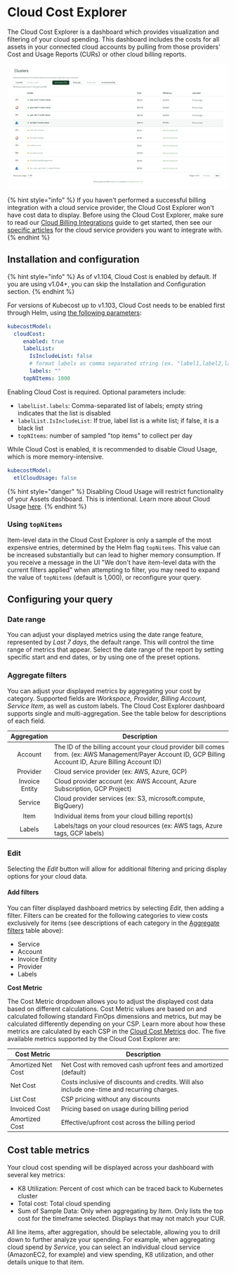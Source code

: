# Cloud Cost Explorer

The Cloud Cost Explorer is a dashboard which provides visualization and filtering of your cloud spending. This dashboard includes the costs for all assets in your connected cloud accounts by pulling from those providers' Cost and Usage Reports (CURs) or other cloud billing reports.

![Cloud Cost Explorer dashboard](<../../.gitbook/assets/image (1) (1).png>)

{% hint style="info" %}
If you haven't performed a successful billing integration with a cloud service provider, the Cloud Cost Explorer won't have cost data to display. Before using the Cloud Cost Explorer, make sure to read our [Cloud Billing Integrations](cloud-integration.md) guide to get started, then see our [specific articles](loud-integration.md#adding-a-cloud-integration) for the cloud service providers you want to integrate with.
{% endhint %}

## Installation and configuration

{% hint style="info" %}
As of v1.104, Cloud Cost is enabled by default. If you are using v1.04+, you can skip the Installation and Configuration section.
{% endhint %}

For versions of Kubecost up to v1.103, Cloud Cost needs to be enabled first through Helm, using [the following parameters](https://github.com/kubecost/cost-analyzer-helm-chart/blob/a9198777ecd6d1f68f38afb7e42d7cc13e17a1f8/cost-analyzer/values.yaml#L457-L463):

```yaml
kubecostModel:
  cloudCost:
     enabled: true
     labelList:
       IsIncludeList: false
       # format labels as comma separated string (ex. "label1,label2,label3")
       labels: ""
     topNItems: 1000
```

Enabling Cloud Cost is required. Optional parameters include:

* `labelList.labels`: Comma-separated list of labels; empty string indicates that the list is disabled
* `labelList.IsIncludeList`: If true, label list is a white list; if false, it is a black list
* `topNItems`: number of sampled "top items" to collect per day

While Cloud Cost is enabled, it is recommended to disable Cloud Usage, which is more memory-intensive.

```yaml
kubecostModel:
  etlCloudUsage: false
```

{% hint style="danger" %}
Disabling Cloud Usage will restrict functionality of your Assets dashboard. This is intentional. Learn more about Cloud Usage [here](https://docs.kubecost.com/install-and-configure/install/cloud-integration#cloud-usage).
{% endhint %}

### Using `topNitems`

Item-level data in the Cloud Cost Explorer is only a sample of the most expensive entries, determined by the Helm flag `topNitems`. This value can be increased substantially but can lead to higher memory consumption. If you receive a message in the UI "We don't have item-level data with the current filters applied" when attempting to filter, you may need to expand the value of `topNitems` (default is 1,000), or reconfigure your query.

## Configuring your query

### Date range

You can adjust your displayed metrics using the date range feature, represented by _Last 7 days_, the default range. This will control the time range of metrics that appear. Select the date range of the report by setting specific start and end dates, or by using one of the preset options.

### Aggregate filters

You can adjust your displayed metrics by aggregating your cost by category. Supported fields are _Workspace, Provider, Billing Account, Service Item_, as well as custom labels. The Cloud Cost Explorer dashboard supports single and multi-aggregation. See the table below for descriptions of each field.

|   Aggregation  | Description                                                                                                                                                |
| :------------: | ---------------------------------------------------------------------------------------------------------------------------------------------------------- |
|     Account    | The ID of the billing account your cloud provider bill comes from. (ex: AWS Management/Payer Account ID, GCP Billing Account ID, Azure Billing Account ID) |
|    Provider    | Cloud service provider (ex: AWS, Azure, GCP)                                                                                                               |
| Invoice Entity | Cloud provider account (ex: AWS Account, Azure Subscription, GCP Project)                                                                                  |
|     Service    | Cloud provider services (ex: S3, microsoft.compute, BigQuery)                                                                                              |
|      Item      | Individual items from your cloud billing report(s)                                                                                                         |
|     Labels     | Labels/tags on your cloud resources (ex: AWS tags, Azure tags, GCP labels)                                                                                 |

### Edit

Selecting the _Edit_ button will allow for additional filtering and pricing display options for your cloud data.

#### Add filters

You can filter displayed dashboard metrics by selecting _Edit_, then adding a filter. Filters can be created for the following categories to view costs exclusively for items (see descriptions of each category in the [Aggregate filters](https://docs.kubecost.com/using-kubecost/navigating-the-kubecost-ui/cloud-costs-explorer#aggregate-filters) table above):

* Service
* Account
* Invoice Entity
* Provider
* Labels

**Cost Metric**

The Cost Metric dropdown allows you to adjust the displayed cost data based on different calculations. Cost Metric values are based on and calculated following standard FinOps dimensions and metrics, but may be calculated differently depending on your CSP. Learn more about how these metrics are calculated by each CSP in the [Cloud Cost Metrics](https://docs.kubecost.com/apis/apis-overview/cloud-cost-api/cloud-cost-metrics) doc. The five available metrics supported by the Cloud Cost Explorer are:

| Cost Metric        | Description                                                                                 |
| ------------------ | ------------------------------------------------------------------------------------------- |
| Amortized Net Cost | Net Cost with removed cash upfront fees and amortized (default)                             |
| Net Cost           | Costs inclusive of discounts and credits. Will also include one-time and recurring charges. |
| List Cost          | CSP pricing without any discounts                                                           |
| Invoiced Cost      | Pricing based on usage during billing period                                                |
| Amortized Cost     | Effective/upfront cost across the billing period                                            |

## Cost table metrics

Your cloud cost spending will be displayed across your dashboard with several key metrics:

* K8 Utilization: Percent of cost which can be traced back to Kubernetes cluster
* Total cost: Total cloud spending
* Sum of Sample Data: Only when aggregating by _Item_. Only lists the top cost for the timeframe selected. Displays that may not match your CUR.

All line items, after aggregation, should be selectable, allowing you to drill down to further analyze your spending. For example, when aggregating cloud spend by _Service_, you can select an individual cloud service (AmazonEC2, for example) and view spending, K8 utilization, and other details unique to that item.
